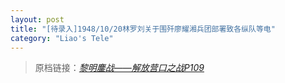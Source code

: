 ```yaml
---
layout: post
title: "[待录入]1948/10/20林罗刘关于围歼廖耀湘兵团部署致各纵队等电"
category: "Liao's Tele"
---
```



> 原档链接：[*黎明鏖战——解放营口之战P109*](https://www.modernhistory.org.cn/#/Detailedreading?fileCode=0001_ts_31022963&treeId=207796330&uniqTag&dirCode=364121a5e03a4e45a4790f776a70ee1f&bzId&qkTitle&imageUrl=https%3A%2F%2Fiiif.modernhistory.org.cn%2Fiiif%2F2%2F0001_ts_31022963%252F0001_ts_31022963_00122.jpg&contUrl=https%3A%2F%2Fkrwxk-prod.oss-cn-beijing.aliyuncs.com%2F0001_ts_31022963%2F0001_ts_31022963.json)
